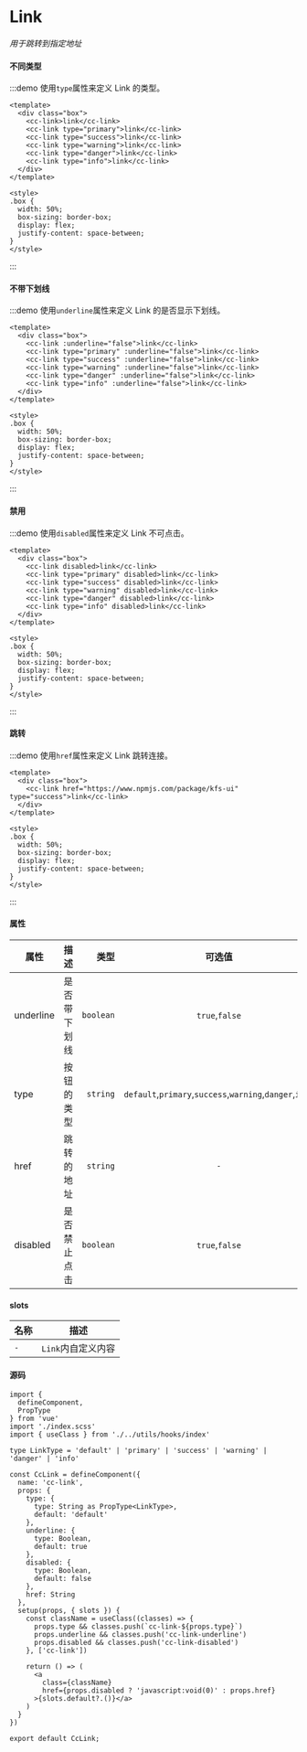 # Link
*用于跳转到指定地址*
#### 不同类型
:::demo 使用`type`属性来定义 Link 的类型。
```vue
<template>
  <div class="box">
    <cc-link>link</cc-link>
    <cc-link type="primary">link</cc-link>
    <cc-link type="success">link</cc-link>
    <cc-link type="warning">link</cc-link>
    <cc-link type="danger">link</cc-link>
    <cc-link type="info">link</cc-link>
  </div>
</template>

<style>
.box {
  width: 50%;
  box-sizing: border-box;
  display: flex;
  justify-content: space-between;
}
</style>
```
:::

#### 不带下划线
:::demo 使用`underline`属性来定义 Link 的是否显示下划线。
```vue
<template>
  <div class="box">
    <cc-link :underline="false">link</cc-link>
    <cc-link type="primary" :underline="false">link</cc-link>
    <cc-link type="success" :underline="false">link</cc-link>
    <cc-link type="warning" :underline="false">link</cc-link>
    <cc-link type="danger" :underline="false">link</cc-link>
    <cc-link type="info" :underline="false">link</cc-link>
  </div>
</template>

<style>
.box {
  width: 50%;
  box-sizing: border-box;
  display: flex;
  justify-content: space-between;
}
</style>
```
:::

#### 禁用
:::demo 使用`disabled`属性来定义 Link 不可点击。
```vue
<template>
  <div class="box">
    <cc-link disabled>link</cc-link>
    <cc-link type="primary" disabled>link</cc-link>
    <cc-link type="success" disabled>link</cc-link>
    <cc-link type="warning" disabled>link</cc-link>
    <cc-link type="danger" disabled>link</cc-link>
    <cc-link type="info" disabled>link</cc-link>
  </div>
</template>

<style>
.box {
  width: 50%;
  box-sizing: border-box;
  display: flex;
  justify-content: space-between;
}
</style>
```
:::

#### 跳转
:::demo 使用`href`属性来定义 Link 跳转连接。
```vue
<template>
  <div class="box">
    <cc-link href="https://www.npmjs.com/package/kfs-ui" type="success">link</cc-link>
  </div>
</template>

<style>
.box {
  width: 50%;
  box-sizing: border-box;
  display: flex;
  justify-content: space-between;
}
</style>
```
:::

#### 属性
| 属性 | 描述 | 类型 | 可选值 | 默认 |
| ------------- |:-------------:| -----:|:-------------:| -----:|
| underline | 是否带下划线 | `boolean` | `true`,`false` | `true`  |
| type  | 按钮的类型 | `string` | `default`,`primary`,`success`,`warning`,`danger`,`info` | `default` |
| href | 跳转的地址 | `string` | `-` | `-` |
| disabled | 是否禁止点击 | `boolean` | `true`,`false` | `false` |

#### slots
| 名称 | 描述 |
| ------------- |:-------------:|
| `-` | `Link`内自定义内容 |

#### 源码
```tsx
import {
  defineComponent,
  PropType
} from 'vue'
import './index.scss'
import { useClass } from './../utils/hooks/index'

type LinkType = 'default' | 'primary' | 'success' | 'warning' | 'danger' | 'info'

const CcLink = defineComponent({
  name: 'cc-link',
  props: {
    type: {
      type: String as PropType<LinkType>,
      default: 'default'
    },
    underline: {
      type: Boolean,
      default: true
    },
    disabled: {
      type: Boolean,
      default: false
    },
    href: String
  },
  setup(props, { slots }) {
    const className = useClass((classes) => {
      props.type && classes.push(`cc-link-${props.type}`)
      props.underline && classes.push('cc-link-underline')
      props.disabled && classes.push('cc-link-disabled')
    }, ['cc-link'])

    return () => (
      <a
        class={className}
        href={props.disabled ? 'javascript:void(0)' : props.href}
      >{slots.default?.()}</a>
    )
  }
})

export default CcLink;
```
